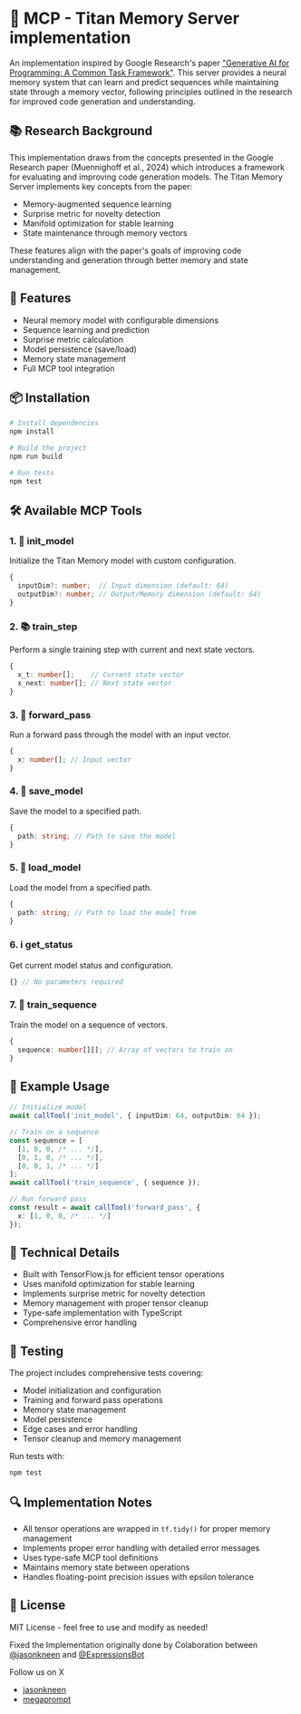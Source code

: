 # 🧠 MCP - Titan Memory Server implementation

An implementation inspired by Google Research's paper ["Generative AI for Programming: A Common Task Framework"](https://arxiv.org/abs/2501.00663). This server provides a neural memory system that can learn and predict sequences while maintaining state through a memory vector, following principles outlined in the research for improved code generation and understanding.

## 📚 Research Background

This implementation draws from the concepts presented in the Google Research paper (Muennighoff et al., 2024) which introduces a framework for evaluating and improving code generation models. The Titan Memory Server implements key concepts from the paper:

- Memory-augmented sequence learning
- Surprise metric for novelty detection
- Manifold optimization for stable learning
- State maintenance through memory vectors

These features align with the paper's goals of improving code understanding and generation through better memory and state management.

## 🚀 Features

- Neural memory model with configurable dimensions
- Sequence learning and prediction
- Surprise metric calculation
- Model persistence (save/load)
- Memory state management
- Full MCP tool integration

## 📦 Installation

```bash
# Install dependencies
npm install

# Build the project
npm run build

# Run tests
npm test
```

## 🛠️ Available MCP Tools

### 1. 🎯 init_model
Initialize the Titan Memory model with custom configuration.
```typescript
{
  inputDim?: number;  // Input dimension (default: 64)
  outputDim?: number; // Output/Memory dimension (default: 64)
}
```

### 2. 📚 train_step
Perform a single training step with current and next state vectors.
```typescript
{
  x_t: number[];    // Current state vector
  x_next: number[]; // Next state vector
}
```

### 3. 🔄 forward_pass
Run a forward pass through the model with an input vector.
```typescript
{
  x: number[]; // Input vector
}
```

### 4. 💾 save_model
Save the model to a specified path.
```typescript
{
  path: string; // Path to save the model
}
```

### 5. 📂 load_model
Load the model from a specified path.
```typescript
{
  path: string; // Path to load the model from
}
```

### 6. ℹ️ get_status
Get current model status and configuration.
```typescript
{} // No parameters required
```

### 7. 🔄 train_sequence
Train the model on a sequence of vectors.
```typescript
{
  sequence: number[][]; // Array of vectors to train on
}
```

## 🌟 Example Usage

```typescript
// Initialize model
await callTool('init_model', { inputDim: 64, outputDim: 64 });

// Train on a sequence
const sequence = [
  [1, 0, 0, /* ... */],
  [0, 1, 0, /* ... */],
  [0, 0, 1, /* ... */]
];
await callTool('train_sequence', { sequence });

// Run forward pass
const result = await callTool('forward_pass', {
  x: [1, 0, 0, /* ... */]
});
```

## 🔧 Technical Details

- Built with TensorFlow.js for efficient tensor operations
- Uses manifold optimization for stable learning
- Implements surprise metric for novelty detection
- Memory management with proper tensor cleanup
- Type-safe implementation with TypeScript
- Comprehensive error handling

## 🧪 Testing

The project includes comprehensive tests covering:
- Model initialization and configuration
- Training and forward pass operations
- Memory state management
- Model persistence
- Edge cases and error handling
- Tensor cleanup and memory management

Run tests with:
```bash
npm test
```

## 🔍 Implementation Notes

- All tensor operations are wrapped in `tf.tidy()` for proper memory management
- Implements proper error handling with detailed error messages
- Uses type-safe MCP tool definitions
- Maintains memory state between operations
- Handles floating-point precision issues with epsilon tolerance

## 📝 License

MIT License - feel free to use and modify as needed!

Fixed the Implementation originally done by 
Colaboration between [@jasonkneen](https://github.com/jasonkneen) and [@ExpressionsBot](https://github.com/ExpressionsBot) 

Follow us on X
- [jasonkneen](https://x.com/jasonkneen)
- [megaprompt](https://x.com/megaprompt)

